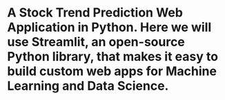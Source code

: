 # A Stock Trend Prediction Web Application in Python. Here we will use Streamlit, an open-source Python library, that makes it easy to build custom web apps for Machine Learning and Data Science.